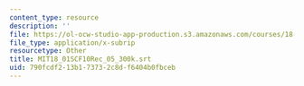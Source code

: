 ```yaml
---
content_type: resource
description: ''
file: https://ol-ocw-studio-app-production.s3.amazonaws.com/courses/18-01sc-single-variable-calculus-fall-2010/790fcdf213b173732c8df6404b0fbceb_MIT18_01SCF10Rec_05_300k.srt
file_type: application/x-subrip
resourcetype: Other
title: MIT18_01SCF10Rec_05_300k.srt
uid: 790fcdf2-13b1-7373-2c8d-f6404b0fbceb
---
```

